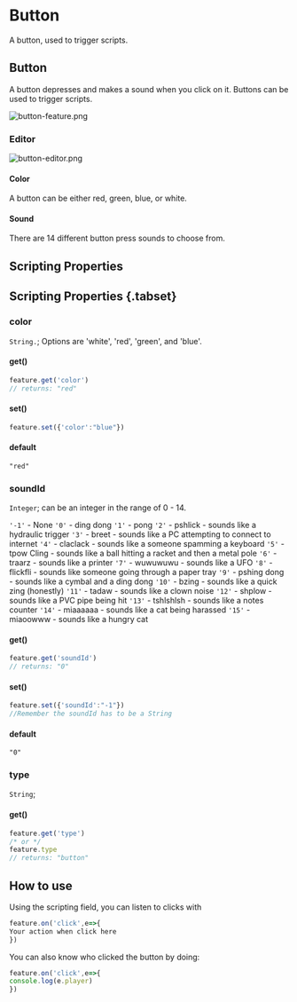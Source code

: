 # Button
A button, used to trigger scripts.

##  Button
A button depresses and makes a sound when you click on it. Buttons can be used to trigger scripts.

![button-feature.png](/button-feature.png)

### Editor

![button-editor.png](/button-editor.png)

#### Color

A button can be either red, green, blue, or white.

#### Sound

There are 14 different button press sounds to choose from.

## Scripting Properties
## Scripting Properties {.tabset}
### color
`String.`; Options are 'white', 'red', 'green', and 'blue'.

#### get()

```js
feature.get('color')
// returns: "red"
```

#### set()

```js
feature.set({'color':"blue"})
```

#### default

`"red"`

### soundId
`Integer`; can be an integer in the range of 0 - 14.

`'-1'` - None
`'0'` - ding dong
`'1'` - pong
`'2'` - pshlick - sounds like a hydraulic trigger
`'3'` - breet - sounds like a PC attempting to connect to internet
`'4'` - claclack - sounds like a someone spamming a keyboard
`'5'` - tpow Cling - sounds like a ball hitting a racket and then a metal pole
`'6'` - traarz - sounds like a printer
`'7'` - wuwuwuwu - sounds like a UFO
`'8'` - flickfli - sounds like someone going through a paper tray
`'9'` - pshing dong - sounds like a cymbal and a ding dong
`'10'` - bzing - sounds like a quick zing (honestly)
`'11'` - tadaw - sounds like a clown noise
`'12'` - shplow - sounds like a PVC pipe being hit
`'13'` - tshlshlsh - sounds like a notes counter
`'14'` - miaaaaaa - sounds like a cat being harassed
`'15'` - miaoowww - sounds like a hungry cat

#### get()

```js
feature.get('soundId')
// returns: "0"
```

#### set()

```js
feature.set({'soundId':"-1"})
//Remember the soundId has to be a String
```

#### default

`"0"`

### type
`String`; 

#### get()

```js
feature.get('type')
/* or */
feature.type
// returns: "button"
```

## How to use
Using the scripting field, you can listen to clicks with

```js
feature.on('click',e=>{
Your action when click here
})
```

You can also know who clicked the button by doing:

```js
feature.on('click',e=>{
console.log(e.player)
})
```